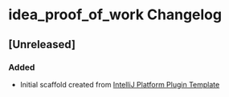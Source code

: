 <!-- Keep a Changelog guide -> https://keepachangelog.com -->

# idea_proof_of_work Changelog

## [Unreleased]
### Added
- Initial scaffold created from [IntelliJ Platform Plugin Template](https://github.com/JetBrains/intellij-platform-plugin-template)
